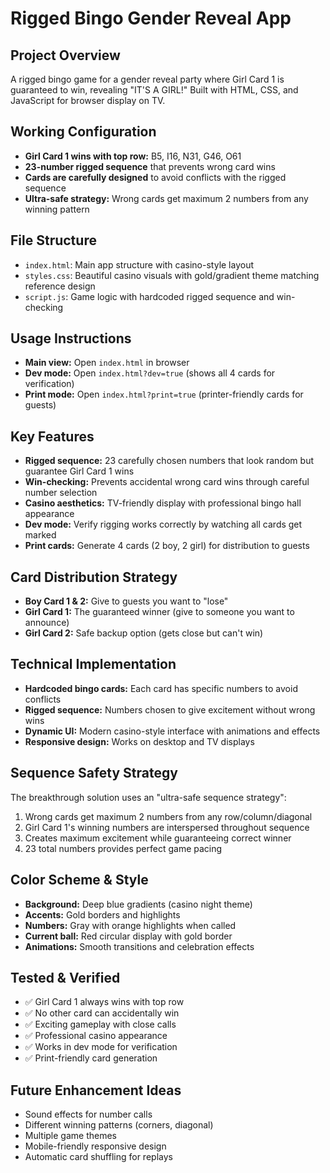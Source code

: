 # Rigged Bingo Gender Reveal App

## Project Overview
A rigged bingo game for a gender reveal party where Girl Card 1 is guaranteed to win, revealing "IT'S A GIRL!" Built with HTML, CSS, and JavaScript for browser display on TV.

## Working Configuration
- **Girl Card 1 wins with top row:** B5, I16, N31, G46, O61
- **23-number rigged sequence** that prevents wrong card wins
- **Cards are carefully designed** to avoid conflicts with the rigged sequence
- **Ultra-safe strategy:** Wrong cards get maximum 2 numbers from any winning pattern

## File Structure
- `index.html`: Main app structure with casino-style layout
- `styles.css`: Beautiful casino visuals with gold/gradient theme matching reference design
- `script.js`: Game logic with hardcoded rigged sequence and win-checking

## Usage Instructions
- **Main view:** Open `index.html` in browser
- **Dev mode:** Open `index.html?dev=true` (shows all 4 cards for verification)
- **Print mode:** Open `index.html?print=true` (printer-friendly cards for guests)

## Key Features
- **Rigged sequence:** 23 carefully chosen numbers that look random but guarantee Girl Card 1 wins
- **Win-checking:** Prevents accidental wrong card wins through careful number selection
- **Casino aesthetics:** TV-friendly display with professional bingo hall appearance
- **Dev mode:** Verify rigging works correctly by watching all cards get marked
- **Print cards:** Generate 4 cards (2 boy, 2 girl) for distribution to guests

## Card Distribution Strategy
- **Boy Card 1 & 2:** Give to guests you want to "lose"
- **Girl Card 1:** The guaranteed winner (give to someone you want to announce)
- **Girl Card 2:** Safe backup option (gets close but can't win)

## Technical Implementation
- **Hardcoded bingo cards:** Each card has specific numbers to avoid conflicts
- **Rigged sequence:** Numbers chosen to give excitement without wrong wins
- **Dynamic UI:** Modern casino-style interface with animations and effects
- **Responsive design:** Works on desktop and TV displays

## Sequence Safety Strategy
The breakthrough solution uses an "ultra-safe sequence strategy":
1. Wrong cards get maximum 2 numbers from any row/column/diagonal
2. Girl Card 1's winning numbers are interspersed throughout sequence
3. Creates maximum excitement while guaranteeing correct winner
4. 23 total numbers provides perfect game pacing

## Color Scheme & Style
- **Background:** Deep blue gradients (casino night theme)
- **Accents:** Gold borders and highlights
- **Numbers:** Gray with orange highlights when called
- **Current ball:** Red circular display with gold border
- **Animations:** Smooth transitions and celebration effects

## Tested & Verified
- ✅ Girl Card 1 always wins with top row
- ✅ No other card can accidentally win
- ✅ Exciting gameplay with close calls
- ✅ Professional casino appearance
- ✅ Works in dev mode for verification
- ✅ Print-friendly card generation

## Future Enhancement Ideas
- Sound effects for number calls
- Different winning patterns (corners, diagonal)
- Multiple game themes
- Mobile-friendly responsive design
- Automatic card shuffling for replays